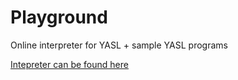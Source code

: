 # Playground
Online interpreter for YASL + sample YASL programs

[Intepreter can be found here](https://yasl-lang.github.io/playground/interpreter.html)

